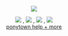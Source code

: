 
<p align="center">
<img src="https://i.imgur.com/SdazDfJ.png"/>
</p>

<div align="center">
  
[![](https://i.imgur.com/z5k3tsS.png)](https://bemyguest.123guestbook.com/) , [![](https://i.imgur.com/fCtWs7a.png)](https://rentry.co/rmkshig) , [![](https://i.imgur.com/68SnJZu.png)](https://rentry.co/shigcopiers) , [![](https://i.imgur.com/4d58Vma.png)](https://arab.org/click-to-help/palestine/)<br>[ponytown help + more ](https://rentry.co/ponytownhelp) 
</div>
